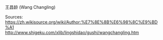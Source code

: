 王昌龄 (Wang Changling)	

Sources:
https://zh.wikisource.org/wiki/Author:%E7%8E%8B%E6%98%8C%E9%BD%A1	
http://www.shigeku.com/xlib/lingshidao/gushi/wangchangling.htm